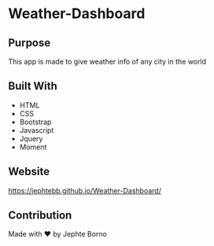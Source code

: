 # Weather-Dashboard
## Purpose
This app is made to give weather info of any city in the world

## Built With
* HTML
* CSS
* Bootstrap
* Javascript
* Jquery
* Moment

## Website
https://jephtebb.github.io/Weather-Dashboard/

## Contribution
Made with ❤️ by Jephte Borno
